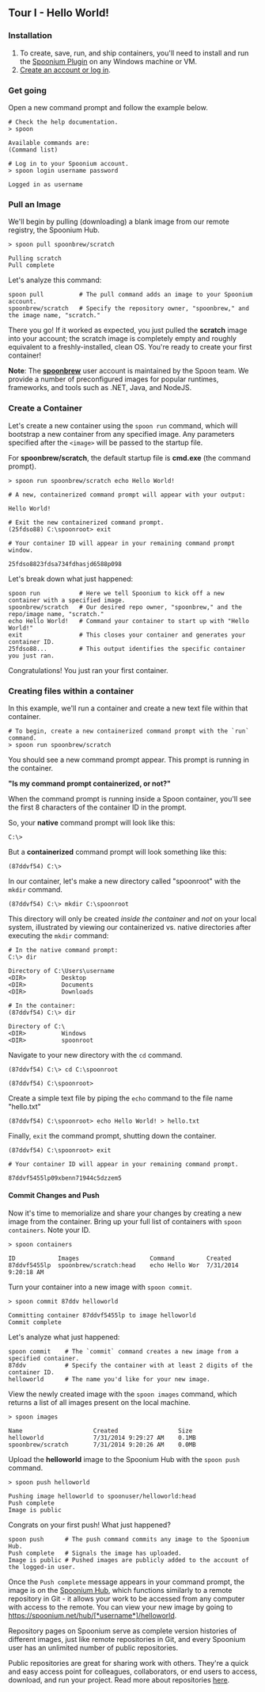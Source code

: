 ## Tour I - Hello World!

### Installation

1. To create, save, run, and ship containers, you'll need to install and run the [Spoonium Plugin](http://start.spoon.net/install) on any Windows machine or VM.
2. [Create an account or log in](http://spoon.net/sso/spoonium.net/login?return_to=https://spoonium.net/docs#try-it).

### Get going

Open a new command prompt and follow the example below.

	# Check the help documentation.
	> spoon

	Available commands are:
	(Command list)
	
	# Log in to your Spoonium account.
	> spoon login username password

	Logged in as username

### Pull an  Image

We'll begin by pulling (downloading) a blank image from our remote registry, the Spoonium Hub.

```
> spoon pull spoonbrew/scratch

Pulling scratch
Pull complete
```

Let's analyze this command:

```
spoon pull			# The pull command adds an image to your Spoonium account.
spoonbrew/scratch	# Specify the repository owner, "spoonbrew," and the image name, "scratch."
```

There you go! If it worked as expected, you just pulled the **scratch** image into your account; the scratch image is completely empty and roughly equivalent to a freshly-installed, clean OS. You're ready to create your first container!

**Note**: The **[spoonbrew](http://spoonium.net/hub/spoonbrew)** user account is maintained by the Spoon team. We provide a number of preconfigured images for popular runtimes, frameworks, and tools such as .NET, Java, and NodeJS. 

### Create a Container

Let's create a new container using the `spoon run` command, which will bootstrap a new container from any specified image. Any parameters specified after the `<image>` will be passed to the startup file. 

For **spoonbrew/scratch**, the default startup file is **cmd.exe** (the command prompt). 

```
> spoon run spoonbrew/scratch echo Hello World!

# A new, containerized command prompt will appear with your output:

Hello World! 
```

```
# Exit the new containerized command prompt.
(25fdso88) C:\spoonroot> exit
```

```
# Your container ID will appear in your remaining command prompt window.

25fdso8823fdsa734fdhasjd6588p098
```

Let's break down what just happened:

```
spoon run			# Here we tell Spoonium to kick off a new container with a specified image.
spoonbrew/scratch	# Our desired repo owner, "spoonbrew," and the repo/image name, "scratch."
echo Hello World!	# Command your container to start up with "Hello World!"
exit				# This closes your container and generates your container ID.
25fdso88...			# This output identifies the specific container you just ran.
```

Congratulations! You just ran your first container.

### Creating files within a container

In this example, we'll run a container and create a new text file within that container. 

```
# To begin, create a new containerized command prompt with the `run` command.
> spoon run spoonbrew/scratch
```

You should see a new command prompt appear. This prompt is running in the container. 

**"Is my command prompt containerized, or not?"**

When the command prompt is running inside a Spoon container, you'll see the first 8 characters of the container ID in the prompt.

So, your **native** command prompt will look like this:

	C:\>

But a **containerized** command prompt will look something like this: 

	(87ddvf54) C:\>

In our container, let's make a new directory called "spoonroot" with the `mkdir` command.

```
(87ddvf54) C:\> mkdir C:\spoonroot
```

This directory will only be created *inside the container* and *not* on your local system, illustrated by viewing our containerized vs. native directories after executing the `mkdir` command:

```
# In the native command prompt:
C:\> dir

Directory of C:\Users\username
<DIR>          Desktop
<DIR>          Documents
<DIR>          Downloads

# In the container:
(87ddvf54) C:\> dir

Directory of C:\
<DIR>          Windows
<DIR>          spoonroot
```

Navigate to your new directory with the `cd` command.

```
(87ddvf54) C:\> cd C:\spoonroot

(87ddvf54) C:\spoonroot>
```

Create a simple text file by piping the `echo` command to the file name "hello.txt"

```
(87ddvf54) C:\spoonroot> echo Hello World! > hello.txt
```

Finally, `exit` the command prompt, shutting down the container. 

```
(87ddvf54) C:\spoonroot> exit

# Your container ID will appear in your remaining command prompt.

87ddvf5455lp09xbenn71944c5dzzem5
```

#### Commit Changes and Push

Now it's time to memorialize and share your changes by creating a new image from the container. Bring up your full list of containers with `spoon containers`. Note your ID.

```
> spoon containers
	
ID            Images                    Command  		Created
87ddvf5455lp  spoonbrew/scratch:head	echo Hello Wor  7/31/2014 9:20:18 AM
```

Turn your container into a new image with `spoon commit`.

```
> spoon commit 87ddv helloworld
	
Committing container 87ddvf5455lp to image helloworld
Commit complete
```

Let's analyze what just happened:

```
spoon commit	# The `commit` command creates a new image from a specified container.
87ddv			# Specify the container with at least 2 digits of the container ID.
helloworld		# The name you'd like for your new image.
```

View the newly created image with the `spoon images` command, which returns a list of all images present on the local machine.

```
> spoon images
	
Name                    Created					Size
helloworld		 		7/31/2014 9:29:27 AM	0.1MB
spoonbrew/scratch	 	7/31/2014 9:20:26 AM	0.0MB
```

Upload the **helloworld** image to the Spoonium Hub with the `spoon push` command.

```
> spoon push helloworld

Pushing image helloworld to spoonuser/helloworld:head
Push complete
Image is public
```

Congrats on your first push! What just happened?

```
spoon push		# The push command commits any image to the Spoonium Hub.
Push complete	# Signals the image has uploaded.
Image is public	# Pushed images are publicly added to the account of the logged-in user.
```

Once the `Push complete` message appears in your command prompt, the image is on the [Spoonium Hub](http://spoonium.net/hub), which functions similarly to a remote repository in Git - it allows your work to be accessed from any computer with access to the remote. You can view your new image by going to https://spoonium.net/hub/[*username*]/helloworld.

Repository pages on Spoonium serve as complete version histories of different images, just like remote repositories in Git, and every Spoonium user has an unlimited number of public repositories.

Public repositories are great for sharing work with others. They're a quick and easy access point for colleagues, collaborators, or end users to access, download, and run your project. Read more about repositories [here](http://spoonium.net/docs/hub#repositories).
